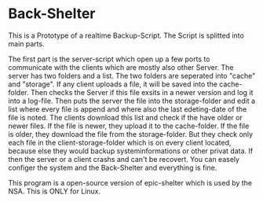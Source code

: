 # Back-Shelter
This is a Prototype of a realtime Backup-Script.
The Script is splitted into main parts.

The first part is the server-script which open up a few ports to communicate with the clients which are mostly also other Server.
The server has two folders and a list. The two folders are seperated into "cache" and "storage".
If any client uploads a file, it will be saved into the cache-folder. Then checks the Server if this file exsits in a newer version and log it into a log-file.
Then puts the server the file into the storage-folder and edit a list where every file is append and where also the last edeting-date of the file is noted.
The clients download this list and check if the have older or newer files.
If the file is newer, they upload it to the cache-folder.
If the file is older, they download the file from the storage-folder.
But they check only each file in the client-storage-folder which is on every client located, because else they would backup systeminformations or other privat data.
If then the server or a client crashs and can't be recovert. You can easely configer the system and the Back-Shelter and everything is fine.

This program is a open-source version of epic-shelter which is used by the NSA. This is ONLY for Linux.

